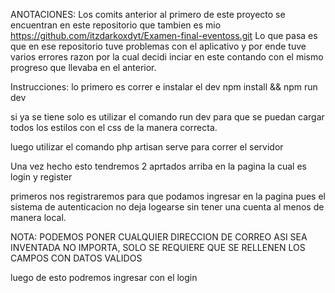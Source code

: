 ANOTACIONES: Los comits anterior al primero de este proyecto se encuentran en este repositorio que tambien es mio https://github.com/itzdarkoxdyt/Examen-final-eventoss.git
Lo que pasa es que en ese repositorio tuve problemas con el aplicativo y por ende tuve varios errores razon por la cual decidi inciar en este contando con el mismo progreso que llevaba en el anterior.


Instrucciones: lo primero es correr e instalar el dev npm install && npm run dev

si ya se tiene solo es utilizar el comando run dev para que se puedan cargar todos los estilos con el css de la manera correcta.

luego utilizar el comando php artisan serve para correr el servidor


Una vez hecho esto tendremos 2 aprtados arriba en la pagina la cual es login y register

primeros nos registraremos para que podamos ingresar en la pagina pues el sistema de autenticacion no deja logearse sin tener una cuenta al menos de manera local.

NOTA: PODEMOS PONER CUALQUIER DIRECCION DE CORREO ASI SEA INVENTADA NO IMPORTA, SOLO SE REQUIERE QUE SE RELLENEN LOS CAMPOS CON DATOS VALIDOS

luego de esto podremos ingresar con el login
